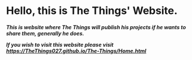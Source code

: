 <!DOCTYPE html>
<h1>Hello, this is The Things' Website.</h1>
<h5>This is website where The Things will publish his projects if he wants to share them, generally he does.


If you wish to visit this website please visit https://TheThings027.github.io/The-Things/Home.html</h5>
